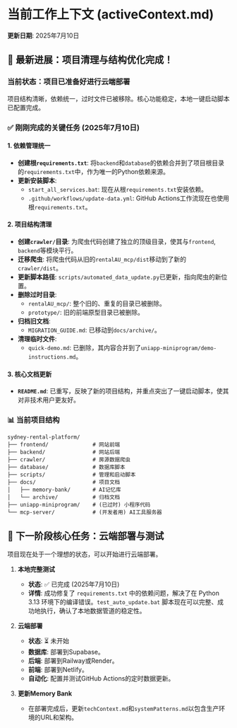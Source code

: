 # 当前工作上下文 (activeContext.md)

**更新日期**: 2025年7月10日

## 🚀 最新进展：项目清理与结构优化完成！

### 当前状态：项目已准备好进行云端部署
项目结构清晰，依赖统一，过时文件已被移除。核心功能稳定，本地一键启动脚本已配置完成。

### ✅ 刚刚完成的关键任务 (2025年7月10日)

#### 1. 依赖管理统一
- **创建根`requirements.txt`**: 将`backend`和`database`的依赖合并到了项目根目录的`requirements.txt`中，作为唯一的Python依赖来源。
- **更新安装脚本**:
  - `start_all_services.bat`: 现在从根`requirements.txt`安装依赖。
  - `.github/workflows/update-data.yml`: GitHub Actions工作流现在也使用根`requirements.txt`。

#### 2. 项目结构清理
- **创建`crawler/`目录**: 为爬虫代码创建了独立的顶级目录，使其与`frontend`, `backend`等模块平行。
- **迁移爬虫**: 将爬虫代码从旧的`rentalAU_mcp/dist`移动到了新的`crawler/dist`。
- **更新脚本路径**: `scripts/automated_data_update.py`已更新，指向爬虫的新位置。
- **删除过时目录**:
  - `rentalAU_mcp/`: 整个旧的、重复的目录已被删除。
  - `prototype/`: 旧的前端原型目录已被删除。
- **归档旧文档**:
  - `MIGRATION_GUIDE.md`: 已移动到`docs/archive/`。
- **清理临时文件**:
  - `quick-demo.md`: 已删除，其内容合并到了`uniapp-miniprogram/demo-instructions.md`。

#### 3. 核心文档更新
- **`README.md`**: 已重写，反映了新的项目结构，并重点突出了一键启动脚本，使其对非技术用户更友好。

### 📊 当前项目结构
```
sydney-rental-platform/
├── frontend/              # 网站前端
├── backend/               # 网站后端
├── crawler/               # 房源数据爬虫
├── database/              # 数据库脚本
├── scripts/               # 管理和启动脚本
├── docs/                  # 项目文档
│   ├── memory-bank/       # AI记忆库
│   └── archive/           # 归档文档
├── uniapp-miniprogram/    # (已过时) 小程序代码
└── mcp-server/            # (开发者用) AI工具服务器
```

## 🎯 下一阶段核心任务：云端部署与测试

项目现在处于一个理想的状态，可以开始进行云端部署。

1.  **本地完整测试**
    - **状态**: ✅ 已完成 (2025年7月10日)
    - **详情**: 成功修复了 `requirements.txt` 中的依赖问题，解决了在 Python 3.13 环境下的编译错误。`test_auto_update.bat` 脚本现在可以完整、成功地执行，确认了本地数据管道的稳定性。

2.  **云端部署**
    - **状态**: ⏳ 未开始
    - **数据库**: 部署到Supabase。
    - **后端**: 部署到Railway或Render。
    - **前端**: 部署到Netlify。
    - **自动化**: 配置并测试GitHub Actions的定时数据更新。

3.  **更新Memory Bank**
    - 在部署完成后，更新`techContext.md`和`systemPatterns.md`以包含生产环境的URL和架构。
